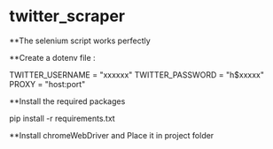 # twitter_scraper

**The selenium script works perfectly 

**Create a dotenv file :  

TWITTER_USERNAME = "xxxxxx"
TWITTER_PASSWORD = "h$xxxxx"
PROXY = "host:port"

**Install the required packages 

pip install -r requirements.txt

**Install chromeWebDriver and Place it in project folder 

